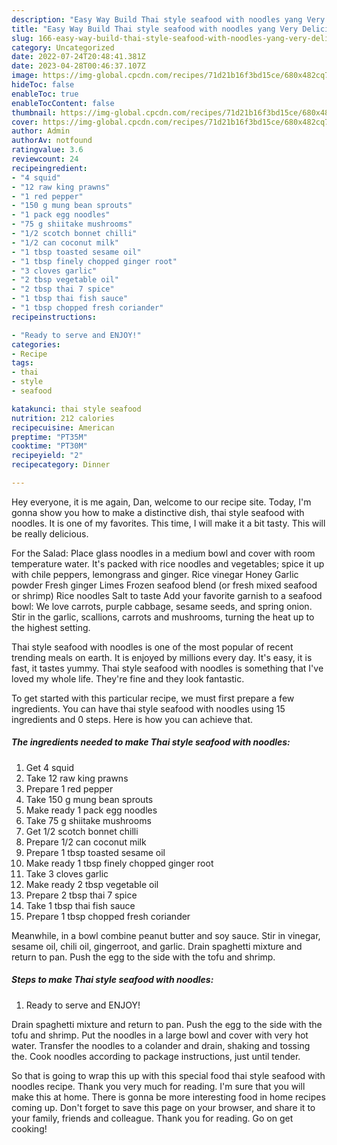 ```yaml
---
description: "Easy Way Build Thai style seafood with noodles yang Very Delicious"
title: "Easy Way Build Thai style seafood with noodles yang Very Delicious"
slug: 166-easy-way-build-thai-style-seafood-with-noodles-yang-very-delicious
category: Uncategorized
date: 2022-07-24T20:48:41.381Z
date: 2023-04-28T00:46:37.107Z
image: https://img-global.cpcdn.com/recipes/71d21b16f3bd15ce/680x482cq70/thai-style-seafood-with-noodles-recipe-main-photo.jpg
hideToc: false
enableToc: true
enableTocContent: false
thumbnail: https://img-global.cpcdn.com/recipes/71d21b16f3bd15ce/680x482cq70/thai-style-seafood-with-noodles-recipe-main-photo.jpg
cover: https://img-global.cpcdn.com/recipes/71d21b16f3bd15ce/680x482cq70/thai-style-seafood-with-noodles-recipe-main-photo.jpg
author: Admin
authorAv: notfound
ratingvalue: 3.6
reviewcount: 24
recipeingredient:
- "4 squid"
- "12 raw king prawns"
- "1 red pepper"
- "150 g mung bean sprouts"
- "1 pack egg noodles"
- "75 g shiitake mushrooms"
- "1/2 scotch bonnet chilli"
- "1/2 can coconut milk"
- "1 tbsp toasted sesame oil"
- "1 tbsp finely chopped ginger root"
- "3 cloves garlic"
- "2 tbsp vegetable oil"
- "2 tbsp thai 7 spice"
- "1 tbsp thai fish sauce"
- "1 tbsp chopped fresh coriander"
recipeinstructions:

- "Ready to serve and ENJOY!"
categories:
- Recipe
tags:
- thai
- style
- seafood

katakunci: thai style seafood 
nutrition: 212 calories
recipecuisine: American
preptime: "PT35M"
cooktime: "PT30M"
recipeyield: "2"
recipecategory: Dinner

---
```



Hey everyone, it is me again, Dan, welcome to our recipe site. Today, I'm gonna show you how to make a distinctive dish, thai style seafood with noodles. It is one of my favorites. This time, I will make it a bit tasty. This will be really delicious.

For the Salad: Place glass noodles in a medium bowl and cover with room temperature water. It&#39;s packed with rice noodles and vegetables; spice it up with chile peppers, lemongrass and ginger. Rice vinegar Honey Garlic powder Fresh ginger Limes Frozen seafood blend (or fresh mixed seafood or shrimp) Rice noodles Salt to taste Add your favorite garnish to a seafood bowl: We love carrots, purple cabbage, sesame seeds, and spring onion. Stir in the garlic, scallions, carrots and mushrooms, turning the heat up to the highest setting.

Thai style seafood with noodles is one of the most popular of recent trending meals on earth. It is enjoyed by millions every day. It's easy, it is fast, it tastes yummy. Thai style seafood with noodles is something that I've loved my whole life. They're fine and they look fantastic.


To get started with this particular recipe, we must first prepare a few ingredients. You can have thai style seafood with noodles using 15 ingredients and 0 steps. Here is how you can achieve that.

<!--inarticleads1-->

##### The ingredients needed to make Thai style seafood with noodles:

1. Get 4 squid
1. Take 12 raw king prawns
1. Prepare 1 red pepper
1. Take 150 g mung bean sprouts
1. Make ready 1 pack egg noodles
1. Take 75 g shiitake mushrooms
1. Get 1/2 scotch bonnet chilli
1. Prepare 1/2 can coconut milk
1. Prepare 1 tbsp toasted sesame oil
1. Make ready 1 tbsp finely chopped ginger root
1. Take 3 cloves garlic
1. Make ready 2 tbsp vegetable oil
1. Prepare 2 tbsp thai 7 spice
1. Take 1 tbsp thai fish sauce
1. Prepare 1 tbsp chopped fresh coriander


Meanwhile, in a bowl combine peanut butter and soy sauce. Stir in vinegar, sesame oil, chili oil, gingerroot, and garlic. Drain spaghetti mixture and return to pan. Push the egg to the side with the tofu and shrimp. 

<!--inarticleads2-->

##### Steps to make Thai style seafood with noodles:


1. Ready to serve and ENJOY!

Drain spaghetti mixture and return to pan. Push the egg to the side with the tofu and shrimp. Put the noodles in a large bowl and cover with very hot water. Transfer the noodles to a colander and drain, shaking and tossing the. Cook noodles according to package instructions, just until tender. 

So that is going to wrap this up with this special food thai style seafood with noodles recipe. Thank you very much for reading. I'm sure that you will make this at home. There is gonna be more interesting food in home recipes coming up. Don't forget to save this page on your browser, and share it to your family, friends and colleague. Thank you for reading. Go on get cooking!
